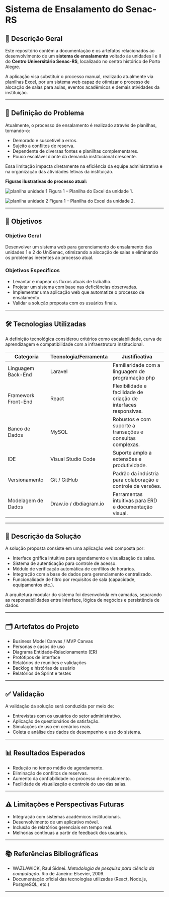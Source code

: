 
# Sistema de Ensalamento do Senac-RS

## 📄 Descrição Geral

Este repositório contém a documentação e os artefatos relacionados ao desenvolvimento de um **sistema de ensalamento** voltado às unidades I e II do **Centro Universitário Senac-RS**, localizado no centro histórico de Porto Alegre.

A aplicação visa substituir o processo manual, realizado atualmente via planilhas Excel, por um sistema web capaz de otimizar o processo de alocação de salas para aulas, eventos acadêmicos e demais atividades da instituição.

---

## 🧩 Definição do Problema

Atualmente, o processo de ensalamento é realizado através de planilhas, tornando-o:

* Demorado e suscetível a erros.
* Sujeito a conflitos de reserva.
* Dependente de diversas fontes e planilhas complementares.
* Pouco escalável diante da demanda institucional crescente.

Essa limitação impacta diretamente na eficiência da equipe administrativa e na organização das atividades letivas da instituição.

**Figuras ilustrativas do processo atual:**

![planilha unidade 1](https://github.com/user-attachments/assets/ef641b58-6ea2-492a-8df3-bea262ecc749)
Figura 1 – Planilha do Excel da unidade 1.

![planilha unidade 2](https://github.com/user-attachments/assets/f2828388-fd45-4018-81d3-3a97807165bd)
Figura 1 – Planilha do Excel da unidade 2.

---

## 🎯 Objetivos

### Objetivo Geral

Desenvolver um sistema web para gerenciamento do ensalamento das unidades 1 e 2 do UniSenac, otimizando a alocação de salas e eliminando os problemas inerentes ao processo atual.

### Objetivos Específicos

* Levantar e mapear os fluxos atuais de trabalho.
* Projetar um sistema com base nas deficiências observadas.
* Implementar uma aplicação web que automatize o processo de ensalamento.
* Validar a solução proposta com os usuários finais.

---

## 🛠️ Tecnologias Utilizadas

A definição tecnológica considerou critérios como escalabilidade, curva de aprendizagem e compatibilidade com a infraestrutura institucional.

| Categoria           | Tecnologia/Ferramenta   | Justificativa                                                    |
| ------------------- | ----------------------- | ---------------------------------------------------------------- |
| Linguagem Back-End  | Laravel                 | Familiaridade com a linguagem de programação php                 |
| Framework Front-End | React                   | Flexibilidade e facilidade de criação de interfaces responsivas. |
| Banco de Dados      | MySQL                  | Robustos e com suporte a transações e consultas complexas.       |
| IDE                 | Visual Studio Code      | Suporte amplo a extensões e produtividade.                       |
| Versionamento       | Git / GitHub            | Padrão da indústria para colaboração e controle de versões.      |
| Modelagem de Dados  | Draw\.io / dbdiagram.io | Ferramentas intuitivas para ERD e documentação visual.           |

---

## 🔧 Descrição da Solução

A solução proposta consiste em uma aplicação web composta por:

* Interface gráfica intuitiva para agendamento e visualização de salas.
* Sistema de autenticação para controle de acesso.
* Módulo de verificação automática de conflitos de horários.
* Integração com a base de dados para gerenciamento centralizado.
* Funcionalidade de filtro por requisitos de sala (capacidade, equipamentos etc.).

A arquitetura modular do sistema foi desenvolvida em camadas, separando as responsabilidades entre interface, lógica de negócios e persistência de dados.

---

## 🗂️ Artefatos do Projeto

* Business Model Canvas / MVP Canvas
* Personas e casos de uso
* Diagrama Entidade-Relacionamento (ER)
* Protótipos de interface
* Relatórios de reuniões e validações
* Backlog e histórias de usuário
* Relatórios de Sprint e testes

---

## ✅ Validação

A validação da solução será conduzida por meio de:

* Entrevistas com os usuários do setor administrativo.
* Aplicação de questionários de satisfação.
* Simulações de uso em cenários reais.
* Coleta e análise dos dados de desempenho e uso do sistema.

---

## 📊 Resultados Esperados

* Redução no tempo médio de agendamento.
* Eliminação de conflitos de reservas.
* Aumento da confiabilidade no processo de ensalamento.
* Facilidade de visualização e controle do uso das salas.

---

## ⚠️ Limitações e Perspectivas Futuras

* Integração com sistemas acadêmicos institucionais.
* Desenvolvimento de um aplicativo móvel.
* Inclusão de relatórios gerenciais em tempo real.
* Melhorias contínuas a partir de feedback dos usuários.

---

## 📚 Referências Bibliográficas

* WAZLAWICK, Raul Sidnei. *Metodologia de pesquisa para ciência da computação*. Rio de Janeiro: Elsevier, 2009.
* Documentação oficial das tecnologias utilizadas (React, Node.js, PostgreSQL, etc.)

---
